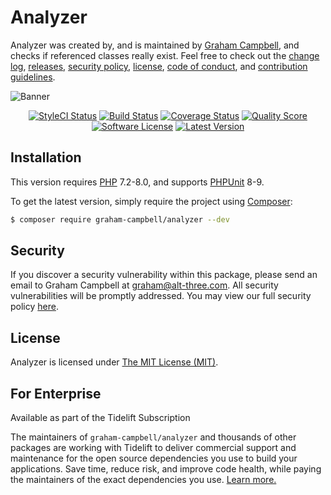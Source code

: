 # Analyzer

Analyzer was created by, and is maintained by [Graham Campbell](https://github.com/GrahamCampbell), and checks if referenced classes really exist. Feel free to check out the [change log](CHANGELOG.md), [releases](https://github.com/GrahamCampbell/Analyzer/releases), [security policy](https://github.com/GrahamCampbell/Analyzer/security/policy), [license](LICENSE), [code of conduct](.github/CODE_OF_CONDUCT.md), and [contribution guidelines](.github/CONTRIBUTING.md).

![Banner](https://user-images.githubusercontent.com/2829600/71477090-0ea3e100-27e0-11ea-985c-6f0886f30fd9.png)

<p align="center">
<a href="https://github.styleci.io/repos/98643173"><img src="https://github.styleci.io/repos/98643173/shield" alt="StyleCI Status"></img></a>
<a href="https://github.com/GrahamCampbell/Analyzer/actions?query=workflow%3ATests"><img src="https://img.shields.io/github/workflow/status/GrahamCampbell/Analyzer/Tests?style=flat-square" alt="Build Status"></img></a>
<a href="https://scrutinizer-ci.com/g/GrahamCampbell/Analyzer/code-structure"><img src="https://img.shields.io/scrutinizer/coverage/g/GrahamCampbell/Analyzer.svg?style=flat-square" alt="Coverage Status"></img></a>
<a href="https://scrutinizer-ci.com/g/GrahamCampbell/Analyzer"><img src="https://img.shields.io/scrutinizer/g/GrahamCampbell/Analyzer.svg?style=flat-square" alt="Quality Score"></img></a>
<a href="LICENSE"><img src="https://img.shields.io/badge/license-MIT-brightgreen.svg?style=flat-square" alt="Software License"></img></a>
<a href="https://github.com/GrahamCampbell/Analyzer/releases"><img src="https://img.shields.io/github/release/GrahamCampbell/Analyzer.svg?style=flat-square" alt="Latest Version"></img></a>
</p>


## Installation

This version requires [PHP](https://php.net) 7.2-8.0, and supports [PHPUnit](https://phpunit.de/) 8-9.

To get the latest version, simply require the project using [Composer](https://getcomposer.org):

```bash
$ composer require graham-campbell/analyzer --dev
```


## Security

If you discover a security vulnerability within this package, please send an email to Graham Campbell at graham@alt-three.com. All security vulnerabilities will be promptly addressed. You may view our full security policy [here](https://github.com/GrahamCampbell/Analyzer/security/policy).


## License

Analyzer is licensed under [The MIT License (MIT)](LICENSE).


## For Enterprise

Available as part of the Tidelift Subscription

The maintainers of `graham-campbell/analyzer` and thousands of other packages are working with Tidelift to deliver commercial support and maintenance for the open source dependencies you use to build your applications. Save time, reduce risk, and improve code health, while paying the maintainers of the exact dependencies you use. [Learn more.](https://tidelift.com/subscription/pkg/packagist-graham-campbell-analyzer?utm_source=packagist-graham-campbell-analyzer&utm_medium=referral&utm_campaign=enterprise&utm_term=repo)
